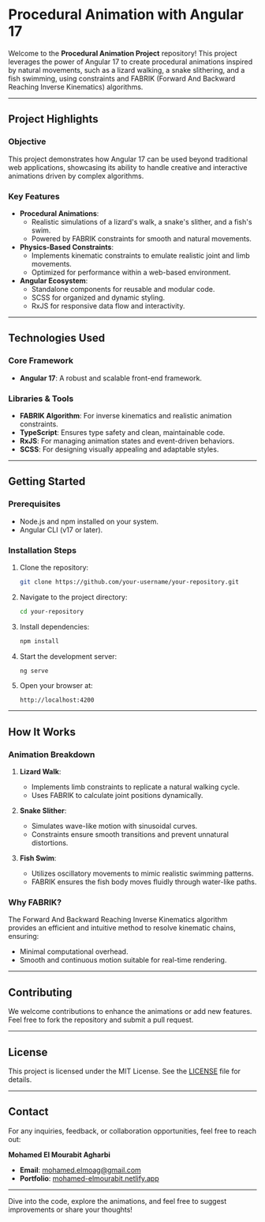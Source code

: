 # Procedural Animation with Angular 17

Welcome to the **Procedural Animation Project** repository! This project leverages the power of Angular 17 to create procedural animations inspired by natural movements, such as a lizard walking, a snake slithering, and a fish swimming, using constraints and FABRIK (Forward And Backward Reaching Inverse Kinematics) algorithms.

---

## Project Highlights

### Objective
This project demonstrates how Angular 17 can be used beyond traditional web applications, showcasing its ability to handle creative and interactive animations driven by complex algorithms.

### Key Features
- **Procedural Animations**:
  - Realistic simulations of a lizard's walk, a snake's slither, and a fish's swim.
  - Powered by FABRIK constraints for smooth and natural movements.
- **Physics-Based Constraints**:
  - Implements kinematic constraints to emulate realistic joint and limb movements.
  - Optimized for performance within a web-based environment.
- **Angular Ecosystem**:
  - Standalone components for reusable and modular code.
  - SCSS for organized and dynamic styling.
  - RxJS for responsive data flow and interactivity.

---

## Technologies Used

### Core Framework
- **Angular 17**: A robust and scalable front-end framework.

### Libraries & Tools
- **FABRIK Algorithm**: For inverse kinematics and realistic animation constraints.
- **TypeScript**: Ensures type safety and clean, maintainable code.
- **RxJS**: For managing animation states and event-driven behaviors.
- **SCSS**: For designing visually appealing and adaptable styles.

---

## Getting Started

### Prerequisites
- Node.js and npm installed on your system.
- Angular CLI (v17 or later).

### Installation Steps
1. Clone the repository:
   ```bash
   git clone https://github.com/your-username/your-repository.git
   ```
2. Navigate to the project directory:
   ```bash
   cd your-repository
   ```
3. Install dependencies:
   ```bash
   npm install
   ```
4. Start the development server:
   ```bash
   ng serve
   ```
5. Open your browser at:
   ```
   http://localhost:4200
   ```

---

## How It Works

### Animation Breakdown
1. **Lizard Walk**:
   - Implements limb constraints to replicate a natural walking cycle.
   - Uses FABRIK to calculate joint positions dynamically.

2. **Snake Slither**:
   - Simulates wave-like motion with sinusoidal curves.
   - Constraints ensure smooth transitions and prevent unnatural distortions.

3. **Fish Swim**:
   - Utilizes oscillatory movements to mimic realistic swimming patterns.
   - FABRIK ensures the fish body moves fluidly through water-like paths.

### Why FABRIK?
The Forward And Backward Reaching Inverse Kinematics algorithm provides an efficient and intuitive method to resolve kinematic chains, ensuring:
- Minimal computational overhead.
- Smooth and continuous motion suitable for real-time rendering.

---

## Contributing
We welcome contributions to enhance the animations or add new features. Feel free to fork the repository and submit a pull request.

---

## License
This project is licensed under the MIT License. See the [LICENSE](LICENSE) file for details.

---

## Contact
For any inquiries, feedback, or collaboration opportunities, feel free to reach out:

**Mohamed El Mourabit Agharbi**  
- **Email**: mohamed.elmoag@gmail.com  
- **Portfolio**: [mohamed-elmourabit.netlify.app](https://mohamed-elmourabit.netlify.app/home)

---

Dive into the code, explore the animations, and feel free to suggest improvements or share your thoughts!

